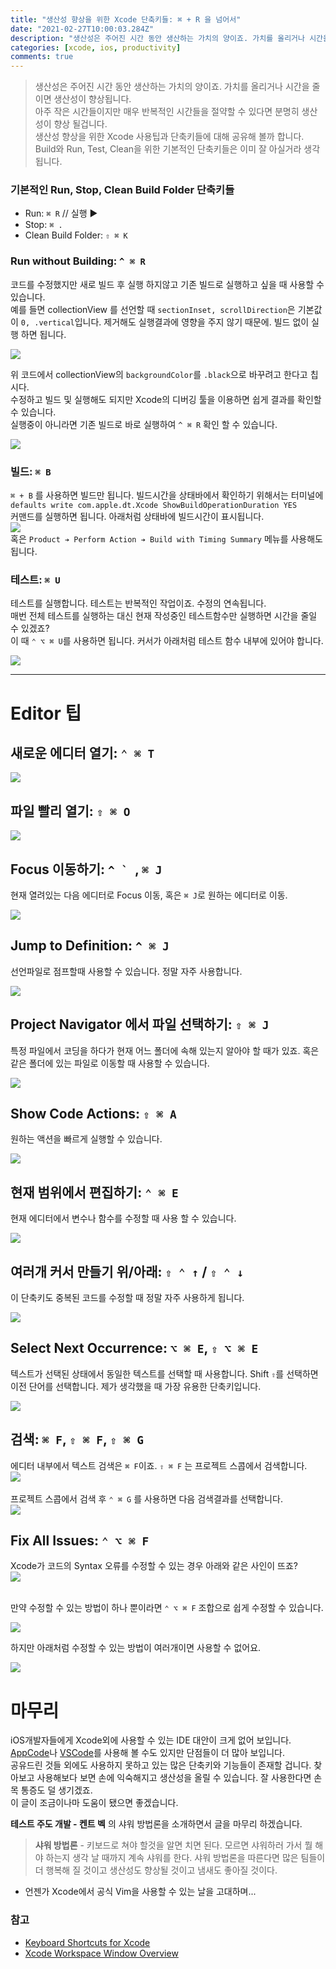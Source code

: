 ```yaml
---
title: "생산성 향상을 위한 Xcode 단축키들: ⌘ + R 을 넘어서"
date: "2021-02-27T10:00:03.284Z"
description: "생산성은 주어진 시간 동안 생산하는 가치의 양이죠. 가치를 올리거나 시간을 줄이면 생산성이 향상됩니다..."
categories: [xcode, ios, productivity]
comments: true
---
```


> 생산성은 주어진 시간 동안 생산하는 가치의 양이죠. 가치를 올리거나 시간을 줄이면 생산성이 향상됩니다.<br>
> 아주 작은 시간들이지만 매우 반복적인 시간들을 절약할 수 있다면 분명히 생산성이 향상 될겁니다.<br>
> 생산성 향상을 위한 Xcode 사용팁과 단축키들에 대해 공유해 볼까 합니다.<br>
> Build와 Run, Test, Clean을 위한 기본적인 단축키들은 이미 잘 아실거라 생각됩니다.<br>

### 기본적인 Run, Stop, Clean Build Folder 단축키들

- Run: `⌘ R` // 실행 ▶️
- Stop: `⌘ .`
- Clean Build Folder: `⇧ ⌘ K`

### Run without Building: `^ ⌘ R`

코드를 수정했지만 새로 빌드 후 실행 하지않고 기존 빌드로 실행하고 싶을 때 사용할 수 있습니다.<br>
예를 들면 collectionView 를 선언할 때 `sectionInset, scrollDirection`은 기본값이 `0, .vertical`입니다. 제거해도 실행결과에 영향을 주지 않기 때문에. 빌드 없이 실행 하면 됩니다.

<img src = "/2021-02-27/build1.png"> <br />

위 코드에서 collectionView의 `backgroundColor`를 `.black`으로 바꾸려고 한다고 칩시다. <br>
수정하고 빌드 및 실행해도 되지만 Xcode의 디버깅 툴을 이용하면 쉽게 결과를 확인할 수 있습니다. <br>
실행중이 아니라면 기존 빌드로 바로 실행하여 `^ ⌘ R` 확인 할 수 있습니다.

<img src = "/2021-02-27/build2.png"> <br />

### 빌드: `⌘ B`

`⌘ + B` 를 사용하면 빌드만 됩니다. 빌드시간을 상태바에서 확인하기 위해서는 터미널에<br>
`defaults write com.apple.dt.Xcode ShowBuildOperationDuration YES`<br>
커맨드를 실행하면 됩니다. 아래처럼 상태바에  빌드시간이 표시됩니다. <br>
<img src = "/2021-02-27/build3.png"> <br />
혹은 `Product ➔ Perform Action ➔ Build with Timing Summary` 메뉴를 사용해도 됩니다.

### 테스트: `⌘ U`

테스트를 실행합니다. 테스트는 반복적인 작업이죠. 수정의 연속됩니다. <br>
매번 전체 테스트를 실행하는 대신 현재 작성중인 테스트함수만 실행하면 시간을 줄일 수 있겠죠? <br>
이 때 `⌃ ⌥ ⌘ U`를 사용하면 됩니다. 커서가 아래처럼 테스트 함수 내부에 있어야 합니다.

<img src = "/2021-02-27/build4.png"> <br />

---

# Editor 팁

## 새로운 에디터 열기: `⌃ ⌘ T`

<img src = "/2021-02-27/new-editor.gif"> <br/>

## 파일 빨리 열기: `⇧ ⌘ O`

<img src = "/2021-02-27/open-quickly.gif"> <br/>

## Focus 이동하기: ``^ ` ``, `⌘ J`

현재 열려있는 다음 에디터로 Focus 이동, 혹은 `⌘ J`로 원하는 에디터로 이동.

<img src = "/2021-02-27/move-focus.gif"> <br/>

## Jump to Definition: `^ ⌘ J`

선언파일로 점프할때 사용할 수 있습니다. 정말 자주 사용합니다.

<img src = "/2021-02-27/jump-to-definition.gif"> <br/>

## Project Navigator 에서 파일 선택하기: `⇧ ⌘ J`

특정 파일에서 코딩을 하다가 현재 어느 폴더에 속해 있는지 알아야 할 때가 있죠. 혹은 같은 폴더에 있는 파일로 이동할 때 사용할 수 있습니다.

<img src = "/2021-02-27/reveal-file.gif"> <br/>

## Show Code Actions: `⇧ ⌘ A`

원하는 액션을 빠르게 실행할 수 있습니다.

<img src = "/2021-02-27/show-code-actions.gif"> <br/>

## 현재 범위에서 편집하기: `⌃ ⌘ E`

현재 에디터에서 변수나 함수를 수정할 때 사용 할 수 있습니다.

<img src = "/2021-02-27/edit-in-scope.gif"> <br/>


## 여러개 커서 만들기 위/아래: `⇧ ⌃ ↑` /  `⇧ ⌃ ↓`

이 단축키도 중복된 코드를 수정할 때 정말 자주 사용하게 됩니다.

<img src = "/2021-02-27/next-occurence.gif"> <br/>

## Select Next Occurrence: `⌥ ⌘ E`, `⇧ ⌥ ⌘ E`

텍스트가 선택된 상태에서 동일한 텍스트를 선택할 때 사용합니다. Shift `⇧`를 선택하면 이전 단어를 선택합니다.
제가 생각했을 때 가장 유용한 단축키입니다.

<img src = "/2021-02-27/next-occurrence1.gif"> <br/>

## 검색: `⌘ F`, `⇧ ⌘ F`, `⇧ ⌘ G`

에디터 내부에서 텍스트 검색은 `⌘ F`이죠. `⇧ ⌘ F` 는 프로젝트 스콥에서 검색합니다.<br>
<img src = "/2021-02-27/findg.png"> <br/>
<br>프로젝트 스콥에서 검색 후 `⌃ ⌘ G` 를 사용하면 다음 검색결과를 선택합니다.<br>
<img src = "/2021-02-27/find-in-proj.gif"> <br/>


## Fix All Issues: `⌃ ⌥ ⌘ F`

Xcode가 코드의 Syntax 오류를 수정할 수 있는 경우 아래와 같은 사인이 뜨죠?<br>
<img src = "/2021-02-27/fix0.png"> <br/>

<br> 만약 수정할 수 있는 방법이 하나 뿐이라면 `⌃ ⌥ ⌘ F` 조합으로 쉽게 수정할 수 있습니다.

<img src = "/2021-02-27/fix3.gif"> <br/>

하지만 아래처럼 수정할 수 있는 방법이 여러개이면 사용할 수 없어요.<br>

<img src = "/2021-02-27/fix2.png"> <br/>


# 마무리

iOS개발자들에게 Xcode외에 사용할 수 있는 IDE 대안이 크게 없어 보입니다.
[AppCode](https://www.jetbrains.com/objc/)나 [VSCode](https://nshipster.com/vscode/)를 사용해 볼 수도 있지만 단점들이 더 많아 보입니다.<br>
공유드린 것들 외에도 사용하지 못하고 있는 많은 단축키와 기능들이 존재할 겁니다. 찾아보고 사용해보다 보면 손에 익숙해지고 생산성을 올릴 수 있습니다. 잘 사용한다면 손목 통증도 덜 생기겠죠.<br>
이 글이 조금이나마 도움이 됐으면 좋겠습니다.<br>
 
**테스트 주도 개발 - 켄트 벡** 의 샤워 방법론을 소개하면서 글을 마무리 하겠습니다.

> **샤워 방법론** - 키보드로 쳐야 할것을 알면 치면 된다. 모르면 샤워하러 가서 뭘 해야 하는지 생각 날 때까지 계속 샤워를 한다. 샤워 방법론을 따른다면 많은 팀들이 더 행복해 질 것이고 생산성도 향상될 것이고 냄새도 좋아질 것이다.

- 언젠가 Xcode에서 공식 Vim을 사용할 수 있는 날을 고대하며...

### 참고

- [Keyboard Shortcuts for Xcode](https://mouseless.app/xcode-keyboard-shortcuts/)
- [Xcode Workspace Window Overview](https://developer.apple.com/library/archive/documentation/ToolsLanguages/Conceptual/Xcode_Overview/TheWorkspaceWindow.html#//apple_ref/doc/uid/TP40010215-CH25-SW1)

